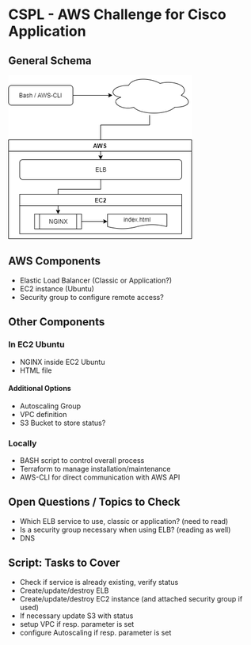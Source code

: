 # CSPL - AWS Challenge for Cisco Application

## General Schema
![CSPL General Schema](cspl_schema.png)

## AWS Components
- Elastic Load Balancer (Classic or Application?)
- EC2 instance (Ubuntu)
- Security group to configure remote access?

## Other Components

### In EC2 Ubuntu
- NGINX inside EC2 Ubuntu
- HTML file

#### Additional Options
- Autoscaling Group
- VPC definition
- S3 Bucket to store status?

### Locally
- BASH script to control overall process
- Terraform to manage installation/maintenance
- AWS-CLI for direct communication with AWS API

## Open Questions / Topics to Check 
- Which ELB service to use, classic or application? (need to read)
- Is a security group necessary when using ELB? (reading as well)
- DNS

## Script: Tasks to Cover
- Check if service is already existing, verify status
- Create/update/destroy ELB
- Create/update/destroy EC2 instance (and attached security group if used)
- If necessary update S3 with status
- setup VPC if resp. parameter is set
- configure Autoscaling if resp. parameter is set

